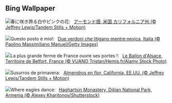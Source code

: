 ## Bing Wallpaper
![](https://www.bing.com/th?id=OHR.AlmondBloom_JA-JP9467341348_UHD.jpg&w=1000)春に咲き誇る白やピンクの花:&nbsp;&ensp;[アーモンド畑, 米国 カリフォルニア州 (© Jeffrey Lewis/Tandem Stills + Motion)](https://www.bing.com/th?id=OHR.AlmondBloom_JA-JP9467341348_UHD.jpg)
<br><br/>
![](https://www.bing.com/th?id=OHR.GreenfinchesBattle_IT-IT1304906662_UHD.jpg&w=1000)Questo posto è mio!:&nbsp;&ensp;[Due verdoni che litigano mentre nevica, Italia (© Paolino Massimiliano Manuel/Getty Images)](https://www.bing.com/th?id=OHR.GreenfinchesBattle_IT-IT1304906662_UHD.jpg)
<br><br/>
![](https://www.bing.com/th?id=OHR.AgriculturalShow_FR-FR2506485920_UHD.jpg&w=1000)La plus grande ferme de France ouvre ses portes !:&nbsp;&ensp;[Le Ballon d'Alsace, Territoire de Belfort, France (© VUANO Tristan/Hemis.fr/Alamy Stock Photo)](https://www.bing.com/th?id=OHR.AgriculturalShow_FR-FR2506485920_UHD.jpg)
<br><br/>
![](https://www.bing.com/th?id=OHR.AlmondBloom_ES-ES1883019018_UHD.jpg&w=1000)Susurros de primavera:&nbsp;&ensp;[Almendros en flor, California, EE.UU. (© Jeffrey Lewis/Tandem Stills + Motion)](https://www.bing.com/th?id=OHR.AlmondBloom_ES-ES1883019018_UHD.jpg)
<br><br/>
![](https://www.bing.com/th?id=OHR.HaghartsinMonastery_EN-GB1207846096_UHD.jpg&w=1000)Where eagles dance:&nbsp;&ensp;[Haghartsin Monastery, Dilijan National Park, Armenia (© Alexey Kharitonov/Shutterstock)](https://www.bing.com/th?id=OHR.HaghartsinMonastery_EN-GB1207846096_UHD.jpg)
<br><br/>
